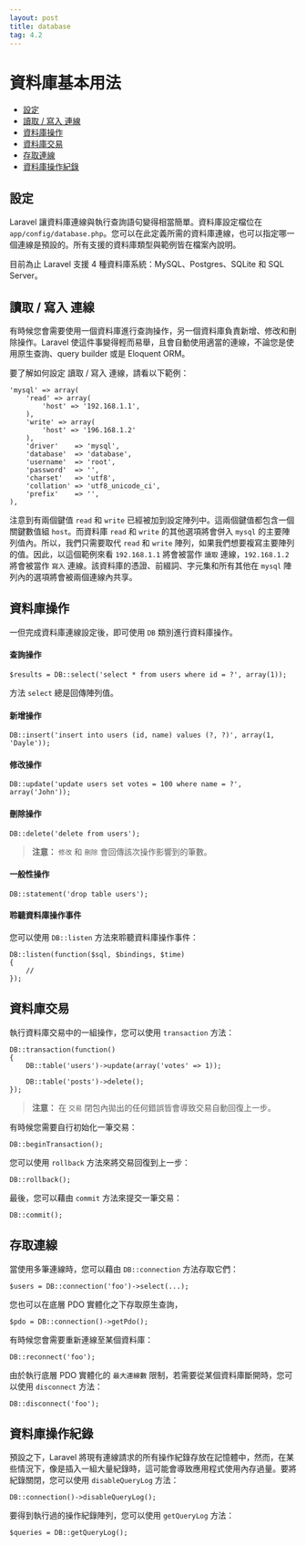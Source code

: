 ```yaml
---
layout: post
title: database
tag: 4.2
---
```

# 資料庫基本用法

- [設定](#configuration)
- [讀取 / 寫入 連線](#read-write-connections)
- [資料庫操作](#running-queries)
- [資料庫交易](#database-transactions)
- [存取連線](#accessing-connections)
- [資料庫操作紀錄](#query-logging)

<a name="configuration"></a>
## 設定

Laravel 讓資料庫連線與執行查詢語句變得相當簡單。資料庫設定檔位在 `app/config/database.php`。您可以在此定義所需的資料庫連線，也可以指定哪一個連線是預設的。所有支援的資料庫類型與範例皆在檔案內說明。

目前為止 Laravel 支援 4 種資料庫系統：MySQL、Postgres、SQLite 和 SQL Server。

<a name="read-write-connections"></a>
## 讀取 / 寫入 連線

有時候您會需要使用一個資料庫進行查詢操作，另一個資料庫負責新增、修改和刪除操作。Laravel 使這件事變得輕而易舉，且會自動使用適當的連線，不論您是使用原生查詢、query builder 或是 Eloquent ORM。

要了解如何設定 讀取 / 寫入 連線，請看以下範例：

	'mysql' => array(
		'read' => array(
			'host' => '192.168.1.1',
		),
		'write' => array(
			'host' => '196.168.1.2'
		),
		'driver'    => 'mysql',
		'database'  => 'database',
		'username'  => 'root',
		'password'  => '',
		'charset'   => 'utf8',
		'collation' => 'utf8_unicode_ci',
		'prefix'    => '',
	),

注意到有兩個鍵值 `read` 和 `write` 已經被加到設定陣列中。這兩個鍵值都包含一個關鍵數值組 `host`。而資料庫 `read` 和 `write` 的其他選項將會併入 `mysql` 的主要陣列值內。所以，我們只需要取代 `read` 和 `write` 陣列，如果我們想要複寫主要陣列的值。因此，以這個範例來看 `192.168.1.1` 將會被當作 `讀取` 連線，`192.168.1.2` 將會被當作 `寫入` 連線。該資料庫的憑證、前綴詞、字元集和所有其他在 `mysql` 陣列內的選項將會被兩個連線內共享。

<a name="running-queries"></a>
## 資料庫操作

一但完成資料庫連線設定後，即可使用 `DB` 類別進行資料庫操作。

#### 查詢操作

	$results = DB::select('select * from users where id = ?', array(1));

方法 `select` 總是回傳陣列值。

#### 新增操作

	DB::insert('insert into users (id, name) values (?, ?)', array(1, 'Dayle'));

#### 修改操作

	DB::update('update users set votes = 100 where name = ?', array('John'));

#### 刪除操作

	DB::delete('delete from users');

> **注意：**  `修改` 和 `刪除` 會回傳該次操作影響到的筆數。

#### 一般性操作

	DB::statement('drop table users');

#### 聆聽資料庫操作事件

您可以使用 `DB::listen` 方法來聆聽資料庫操作事件：

	DB::listen(function($sql, $bindings, $time)
	{
		//
	});

<a name="database-transactions"></a>
## 資料庫交易

執行資料庫交易中的一組操作，您可以使用 `transaction` 方法：

	DB::transaction(function()
	{
		DB::table('users')->update(array('votes' => 1));

		DB::table('posts')->delete();
	});

> **注意：** 在 `交易` 閉包內拋出的任何錯誤皆會導致交易自動回復上一步。

有時候您需要自行初始化一筆交易：

	DB::beginTransaction();

您可以使用 `rollback` 方法來將交易回復到上一步：

	DB::rollback();

最後，您可以藉由 `commit` 方法來提交一筆交易：

	DB::commit();

<a name="accessing-connections"></a>
## 存取連線

當使用多筆連線時，您可以藉由 `DB::connection` 方法存取它們：

	$users = DB::connection('foo')->select(...);

您也可以在底層 PDO 實體化之下存取原生查詢，

	$pdo = DB::connection()->getPdo();

有時候您會需要重新連線至某個資料庫：

	DB::reconnect('foo');

由於執行底層 PDO 實體化的 `最大連線數` 限制，若需要從某個資料庫斷開時，您可以使用 `disconnect` 方法：

	DB::disconnect('foo');

<a name="query-logging"></a>
## 資料庫操作紀錄

預設之下，Laravel 將現有連線請求的所有操作紀錄存放在記憶體中，然而，在某些情況下，像是插入一組大量紀錄時，這可能會導致應用程式使用內存過量。要將紀錄關閉，您可以使用 `disableQueryLog` 方法：

	DB::connection()->disableQueryLog();

要得到執行過的操作紀錄陣列，您可以使用 `getQueryLog` 方法：

	$queries = DB::getQueryLog();
